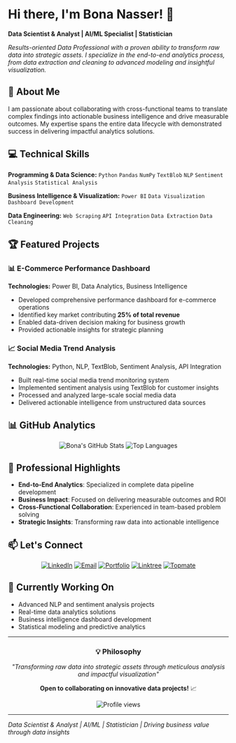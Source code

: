    # Hi there, I'm Bona Nasser! 👋

**Data Scientist & Analyst | AI/ML Specialist | Statistician**

*Results-oriented Data Professional with a proven ability to transform raw data into strategic assets. I specialize in the end-to-end analytics process, from data extraction and cleaning to advanced modeling and insightful visualization.*

## 🚀 About Me

I am passionate about collaborating with cross-functional teams to translate complex findings into actionable business intelligence and drive measurable outcomes. My expertise spans the entire data lifecycle with demonstrated success in delivering impactful analytics solutions.

## 💻 Technical Skills

**Programming & Data Science:** `Python` `Pandas` `NumPy` `TextBlob` `NLP` `Sentiment Analysis` `Statistical Analysis`

**Business Intelligence & Visualization:** `Power BI` `Data Visualization` `Dashboard Development`

**Data Engineering:** `Web Scraping` `API Integration` `Data Extraction` `Data Cleaning`

## 🏆 Featured Projects

### 📊 E-Commerce Performance Dashboard
**Technologies:** Power BI, Data Analytics, Business Intelligence
- Developed comprehensive performance dashboard for e-commerce operations
- Identified key market contributing **25% of total revenue**
- Enabled data-driven decision making for business growth
- Provided actionable insights for strategic planning

### 📈 Social Media Trend Analysis
**Technologies:** Python, NLP, TextBlob, Sentiment Analysis, API Integration
- Built real-time social media trend monitoring system
- Implemented sentiment analysis using TextBlob for customer insights
- Processed and analyzed large-scale social media data
- Delivered actionable intelligence from unstructured data sources

## 📊 GitHub Analytics

<div align="center">
  
![Bona's GitHub Stats](https://github-readme-stats.vercel.app/api?username=BONANASSER&show_icons=true&theme=radical&hide_border=true)
![Top Languages](https://github-readme-stats.vercel.app/api/top-langs/?username=BONANASSER&layout=compact&theme=radical&hide_border=true)

</div>

## 🌟 Professional Highlights

- **End-to-End Analytics**: Specialized in complete data pipeline development
- **Business Impact**: Focused on delivering measurable outcomes and ROI
- **Cross-Functional Collaboration**: Experienced in team-based problem solving
- **Strategic Insights**: Transforming raw data into actionable intelligence

## 📫 Let's Connect

<div align="center">

[![LinkedIn](https://img.shields.io/badge/LinkedIn-Connect-0077B5?style=for-the-badge&logo=linkedin)](https://linkedin.com/in/bona-nasser-894209288)
[![Email](https://img.shields.io/badge/Email-bonanasser4@gmail.com-D14836?style=for-the-badge&logo=gmail)](mailto:bonanasser4@gmail.com)
[![Portfolio](https://img.shields.io/badge/Portfolio-Visit-FF7139?style=for-the-badge)](https://bona-nasser.mystringly.com)
[![Linktree](https://img.shields.io/badge/Linktree-All_Links-39E09B?style=for-the-badge)](https://linktr.ee/bonanasser)
[![Topmate](https://img.shields.io/badge/Topmate-Connect-7B68EE?style=for-the-badge)](https://topmate.io/bonanasser)

</div>

## 🔄 Currently Working On

- Advanced NLP and sentiment analysis projects
- Real-time data analytics solutions
- Business intelligence dashboard development
- Statistical modeling and predictive analytics

---

<div align="center">

### 💡 Philosophy
*"Transforming raw data into strategic assets through meticulous analysis and impactful visualization"*

**Open to collaborating on innovative data projects!** 📈

<img src="https://komarev.com/ghpvc/?username=BONANASSER&color=blue&style=flat-square" alt="Profile views"/>

</div>

---

*Data Scientist & Analyst | AI/ML | Statistician | Driving business value through data insights*
